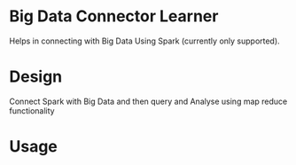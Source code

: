 # Big Data Connector Learner
Helps in connecting with Big Data Using Spark (currently only supported).

# Design
Connect Spark with Big Data and then query and Analyse using map reduce functionality

# Usage


